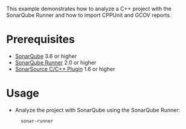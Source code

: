 This example demonstrates how to analyze a C++ project with the SonarQube Runner and how to import CPPUnit and GCOV reports.

Prerequisites
=============
* [SonarQube](http://www.sonarsource.org/downloads/) 3.6 or higher
* [SonarQube Runner](http://docs.codehaus.org/x/N4KxDQ) 2.0 or higher
* [SonarSource C/C++ Plugin](http://www.sonarsource.com/products/plugins/languages/cpp/) 1.6 or higher

Usage
=====
* Analyze the project with SonarQube using the SonarQube Runner:

        sonar-runner
